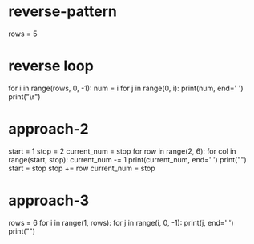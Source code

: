 # reverse-pattern
rows = 5
# reverse loop
for i in range(rows, 0, -1):
    num = i
    for j in range(0, i):
        print(num, end=' ')
    print("\r")
# approach-2
start = 1
stop = 2
current_num = stop
for row in range(2, 6):
    for col in range(start, stop):
        current_num -= 1
        print(current_num, end=' ')
    print("")
    start = stop
    stop += row
    current_num = stop
# approach-3
rows = 6
for i in range(1, rows):
    for j in range(i, 0, -1):
        print(j, end=' ')
    print("")
